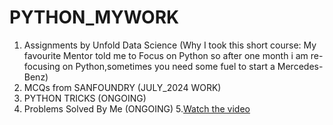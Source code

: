 # PYTHON_MYWORK
1. Assignments by Unfold Data Science (Why I took this short course: My favourite Mentor told me to Focus on Python so after one month i am re-focusing on Python,sometimes you need some fuel to start a Mercedes-Benz)
2. MCQs from SANFOUNDRY (JULY_2024 WORK)
3. PYTHON TRICKS (ONGOING)
4. Problems Solved By Me (ONGOING)
5.[Watch the video]([https://www.youtube.com/watch?v=exampleID](https://www.youtube.com/watch?v=BlEWmTzc8ws))

